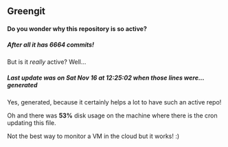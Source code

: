 ## Greengit

#### Do you wonder why this repository is so active?

##### After all it has 6664 commits!

But is it *really* active? Well...

##### Last update was on Sat Nov 16 at 12:25:02 when those lines were... generated

Yes, generated, because it certainly helps a lot to have such an active repo!

Oh and there was **53%** disk usage on the machine
where there is the cron updating this file.

Not the best way to monitor a VM in the cloud but it works! :)
